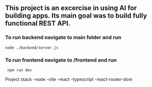 ## This project is an excercise in using AI for building apps. Its main goal was to build fully functional REST API.

### To run backend navigate to main folder and run 

```
node ./backend/server.js
```

### To run frontend navigate to **/frontend** and run  

```
 npm run dev
```

Project stack
-node
-vite
-react
-typescript
-react-router-dom
